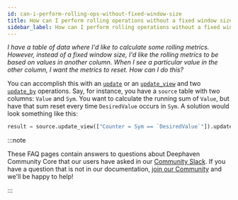 ```yaml
---
id: can-i-perform-rolling-ops-without-fixed-window-size
title: How can I perform rolling operations without a fixed window size?
sidebar_label: How can I perform rolling operations without a fixed window size?
---
```


<em>I have a table of data where I'd like to calculate some rolling metrics. However, instead of a fixed window size, I'd like the rolling metrics to be based on values in another column. When I see a particular value in the other column, I want the metrics to reset. How can I do this?</em>

<p></p>

You can accomplish this with an [`update`](../table-operations/select/update.md) or an [`update_view`](../table-operations/select/update-view.md) and two [`update_by`](../table-operations/update-by-operations/updateBy.md) operations. Say, for instance, you have a `source` table with two columns: `Value` and `Sym`. You want to calculate the running sum of `Value`, but have that sum reset every time `DesiredValue` occurs in `Sym`. A solution would look something like this:

```python skip-test
result = source.update_view(["Counter = Sym == `DesiredValue`"]).update_by(ops=cum_sum(["SumValue = Value"], by=["Counter"]))
```

:::note

These FAQ pages contain answers to questions about Deephaven Community Core that our users have asked in our [Community Slack](https://deephaven.io/slack). If you have a question that is not in our documentation, [join our Community](https://deephaven.io/slack) and we'll be happy to help!

:::
